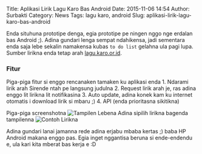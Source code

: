 Title: Aplikasi Lirik Lagu Karo Bas Android
Date: 2015-11-06 14:54
Author: Surbakti
Category: News
Tags: lagu karo, android
Slug: aplikasi-lirik-lagu-karo-bas-android

Enda situhuna prototipe denga, egia prototipe pe ningen nggo nge erdalan bas Android ;). Adina gundari lenga sempat ndahikensa, jadi sementara enda saja lebe sekalin
namakensa kubas `to do list` gelahna ula pagi lupa. Sumber lirikna enda tetap arah <a href="http://lagu.karo.or.id">lagu.karo.or.id</a>. 

<h3>Fitur</h3>
Piga-piga fitur si enggo rencanaken tamaken ku aplikasi enda 
1. Ndarami lirik arah Sirende ntah pe langsung judulna
2. Request lirik arah je, ras adina enggo lit lirikna lit notifikasina 
3. Auto update, adina konek kam ku internet otomatis i download lirik si mbaru ;) 
4. API (enda prioritasna sikitikna)

Piga-piga screenshotna 
<img src="/gambar/arahlebe-aplikasi-android.png" class="img-fluid" alt="Tampilen Lebena">
Adina sipilih lirikna bagenda tampilenna
<img src="/gambar/contoh-lirikna.png" class="img-fluid" alt="Contoh Lirikna">

Adina gundari lanai jamanna rede adina erjabu mbaba kertas ;) baba HP Android makana enggo pas. Egia inget nggantisa beruna si ende-endendu e, ula kari kita mberat bas kerja e :D


